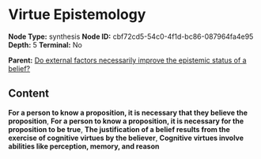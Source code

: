 # Virtue Epistemology

**Node Type:** synthesis
**Node ID:** cbf72cd5-54c0-4f1d-bc86-087964fa4e95
**Depth:** 5
**Terminal:** No

**Parent:** [Do external factors necessarily improve the epistemic status of a belief?](do-external-factors-necessarily-improve-the-epistemic-status-of-a-belief-antithesis-175bf72e-3972-4416-8ce6-427ecc234de1.md)

## Content

**For a person to know a proposition, it is necessary that they believe the proposition**, **For a person to know a proposition, it is necessary for the proposition to be true**, **The justification of a belief results from the exercise of cognitive virtues by the believer**, **Cognitive virtues involve abilities like perception, memory, and reason**
